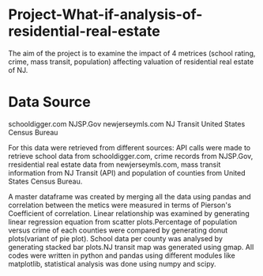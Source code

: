# Project-What-if-analysis-of-residential-real-estate
The aim of the project is to examine the impact of 4 metrices (school rating, crime, mass transit, population) affecting valuation of  residential real estate of NJ.

# Data Source
schooldigger.com 
NJSP.Gov
newjerseymls.com
NJ Transit
United States Census Bureau

For this data were retrieved from different sources: API calls were made to retrieve school data from schooldigger.com, crime records from NJSP.Gov, rresidential real estate data from newjerseymls.com, mass transit information from NJ Transit (API) and population of counties from United States Census Bureau.

A master dataframe was created by merging all the data using pandas and correlation between the metics were measured in terms of Pierson's Coefficient of correlation. Linear relationship was examined by generating linear regression equation from scatter plots.Percentage of population versus crime of each counties were compared by generating donut plots(variant of pie plot). School data per county was analysed by generating stacked bar plots.NJ transit map was generated using gmap. All codes were written in python and pandas using different modules like matplotlib, statistical analysis was done using numpy and scipy.




